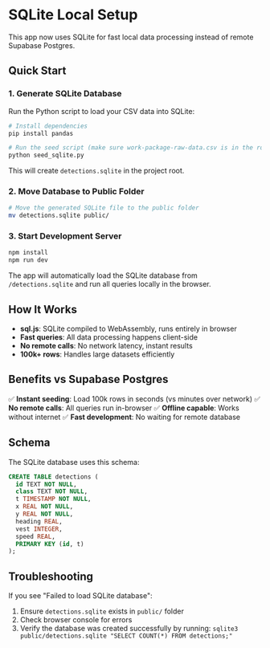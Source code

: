 # SQLite Local Setup

This app now uses SQLite for fast local data processing instead of remote Supabase Postgres.

## Quick Start

### 1. Generate SQLite Database

Run the Python script to load your CSV data into SQLite:

```bash
# Install dependencies
pip install pandas

# Run the seed script (make sure work-package-raw-data.csv is in the root directory)
python seed_sqlite.py
```

This will create `detections.sqlite` in the project root.

### 2. Move Database to Public Folder

```bash
# Move the generated SQLite file to the public folder
mv detections.sqlite public/
```

### 3. Start Development Server

```bash
npm install
npm run dev
```

The app will automatically load the SQLite database from `/detections.sqlite` and run all queries locally in the browser.

## How It Works

- **sql.js**: SQLite compiled to WebAssembly, runs entirely in browser
- **Fast queries**: All data processing happens client-side
- **No remote calls**: No network latency, instant results
- **100k+ rows**: Handles large datasets efficiently

## Benefits vs Supabase Postgres

✅ **Instant seeding**: Load 100k rows in seconds (vs minutes over network)
✅ **No remote calls**: All queries run in-browser
✅ **Offline capable**: Works without internet
✅ **Fast development**: No waiting for remote database

## Schema

The SQLite database uses this schema:

```sql
CREATE TABLE detections (
  id TEXT NOT NULL,
  class TEXT NOT NULL,
  t TIMESTAMP NOT NULL,
  x REAL NOT NULL,
  y REAL NOT NULL,
  heading REAL,
  vest INTEGER,
  speed REAL,
  PRIMARY KEY (id, t)
);
```

## Troubleshooting

If you see "Failed to load SQLite database":
1. Ensure `detections.sqlite` exists in `public/` folder
2. Check browser console for errors
3. Verify the database was created successfully by running: `sqlite3 public/detections.sqlite "SELECT COUNT(*) FROM detections;"`

